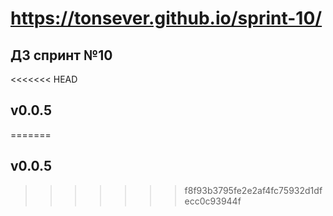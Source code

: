 # https://tonsever.github.io/sprint-10/
## ДЗ спринт №10
<<<<<<< HEAD
## v0.0.5
=======
## v0.0.5
>>>>>>> f8f93b3795fe2e2af4fc75932d1dfecc0c93944f
